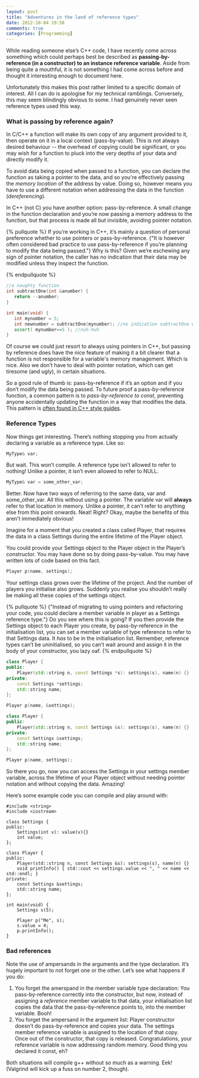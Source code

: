 ```yaml
---
layout: post
title: "Adventures in the land of reference types"
date: 2012-10-04 19:58
comments: true
categories: [Programming]
---
```


While reading someone else’s C++ code, I have recently come across something which could perhaps best be described as **passing-by-reference (in a constructor) to an instance reference variable**. Aside from being quite a mouthful, it is not something I had come across before and thought it interesting enough to document here.

Unfortunately this makes this post rather limited to a specific domain of interest. All I can do is apologise for my technical ramblings. Conversely, this may seem blindingly obvious to some. I had genuinely never seen reference types used this way.

### What is passing by reference again? ###

In C/C++ a function will make its own copy of any argument provided to it, then operate on it in a local context (pass-by-value). This is not always desired behaviour -- the overhead of copying could be significant, or you may wish for a function to pluck into the very depths of your data and directly modify it.

To avoid data being copied when passed to a function, you can declare the function as taking a pointer to the data, and so you're effectively passing the *memory location* of the address by value. Doing so, however means you have to use a different notation when addressing the data in the function (*dereferencing*).

In C++ (not C) you have another option: pass-by-reference. A small change in the function declaration and you’re now passing a memory address to the function, but that process is made all but invisible, avoiding pointer notation.

{% pullquote %}
If you’re working in C++, it’s mainly a question of personal preference whether to use pointers or pass-by-reference. {"It is however often considered bad practice to use pass-by-reference if you’re planning to modify the data being passed."} Why is this? Given we’re eschewing any sign of pointer notation, the caller has no indication that their data may be modified unless they inspect the function. 

{% endpullquote %}

<!-- more -->

``` cpp
//a naughty function
int subtractOne(int &anumber) {
   return --anumber;
}

int main(void) {
   int mynumber = 5;
   int newnumber = subtractOne(mynumber); //no indication subtractOne will modify mynumber
   assert( mynumber==5 ); //nuh-huh
}

```

Of course we could just resort to always using pointers in C++, but passing by reference does have the nice feature of making it a bit clearer that a function is not responsible for a variable's memory management. Which is nice. Also we don’t have to deal with pointer notation, which can get tiresome (and ugly), in certain situations.

So a good rule of thumb is: pass-by-reference if it’s an option and if you don’t modify the data being passed. To future proof a pass-by-reference function, a common pattern is to *pass-by-reference to const*, preventing anyone accidentally updating the function in a way that modifies the data. This pattern is [often found in C++ style guides](http://google-styleguide.googlecode.com/svn/trunk/cppguide.xml?showone=Reference_Arguments#Reference_Arguments "Google's style guide").

### Reference Types ###

Now things get interesting. There’s nothing stopping you from actually declaring a variable as a reference type. Like so:

``` cpp
MyType& var;
```

But wait. This won’t compile. A reference type isn’t allowed to refer to nothing! Unlike a pointer, it isn’t even allowed to refer to NULL.

``` cpp
MyType& var = some_other_var;
```

Better. Now have two ways of referring to the same data, var and some_other_var. All this without using a pointer. The variable var will **always** refer to that location in memory. Unlike a pointer, it can’t refer to anything else from this point onwards. Neat! Right? Okay, maybe the benefits of this aren't immediately obvious!

Imagine for a moment that you created a class called Player, that requires the data in a class Settings during the entire lifetime of the Player object.

You could provide your Settings object to the Player object in the Player’s constructor. You may have done so by doing pass-by-value. You may have written lots of code based on this fact.

``` cpp Like so
Player p(name, settings);
```

Your settings class grows over the lifetime of the project. And the number of players you initialise also grows. Suddenly you realise you shouldn’t really be making all these copies of the settings object.

{% pullquote %}
{"Instead of migrating to using pointers and refactoring your code, you could declare a member variable in player as a Settings reference type."} Do you see where this is going? If you then provide the Settings object to each Player you create, by pass-by-reference in the initialisation list, you can set a member variable of type reference to refer to that Settings data. It *has* to be in the initialisation list. Remember, reference types can’t be uninitialised, so you can’t wait around and assign it in the body of your constructor, you lazy oaf.
{% endpullquote %}

``` cpp Instead of this
class Player {
public:
    Player(std::string n, const Settings *s): settings(s), name(n) {}
private:
    const Settings *settings;
    std::string name;    
};

Player p(name, &settings);
```

``` cpp You could do this
class Player {
public:
    Player(std::string n, const Settings &s): settings(s), name(n) {}
private:
    const Settings &settings;
    std::string name;    
};

Player p(name, settings);
```

So there you go, now you can access the Settings in your settings member variable, across the lifetime of your Player object without needing pointer notation and without copying the data. Amazing!

Here’s some example code you can compile and play around with:

```
#include <string>
#include <iostream>

class Settings {
public:
    Settings(int v): value(v){}
    int value;
};

class Player {
public:
    Player(std::string n, const Settings &s): settings(s), name(n) {}
    void printInfo() { std::cout << settings.value << ", " << name << std::endl; }
private:
    const Settings &settings;
    std::string name;
};

int main(void) {
    Settings s(5);
    
    Player p("Me", s);
    s.value = 4;
    p.printInfo();
}
```

### Bad references ###

Note the use of ampersands in the arguments and the type declaration. It’s hugely important to not forget one or the other. Let’s see what happens if you do:

1. You forget the amerspand in the member variable type declaration: You pass-by-reference correctly into the constructor, but now, instead of assigning a *reference* member variable to that data, your initialisation list copies the data that the pass-by-reference points to, into the member variable. Booh!
2. You forget the ampersand in the argument list: Player constructor doesn’t do pass-by-reference and copies your data. The settings member reference variable is assigned to the location of that copy. Once out of the constructor, that copy is released. Congratulations, your reference variable is now addressing random memory. Good thing you declared it const, eh?

Both situations will compile g++ without so much as a warning. Eek! (Valgrind will kick up a fuss on number 2, though).

